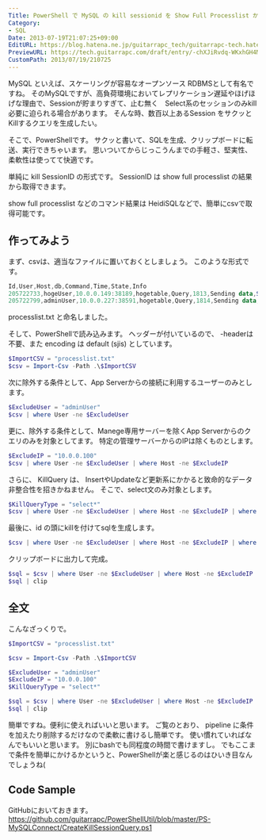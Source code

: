 ```yaml
---
Title: PowerShell で MySQL の kill sessionid を Show Full Processlist から生成してみる
Category:
- SQL
Date: 2013-07-19T21:07:25+09:00
EditURL: https://blog.hatena.ne.jp/guitarrapc_tech/guitarrapc-tech.hatenablog.com/atom/entry/6802418398340941489
PreviewURL: https://tech.guitarrapc.com/draft/entry/-chXJiRvdq-WKxhGH4MJHLJocmY
CustomPath: 2013/07/19/210725
---
```


<!--
Date: 2013-07-19T21:07:25+09:00
URL: https://tech.guitarrapc.com/entry/2013/07/19/210725
-->

MySQL といえば、スケーリングが容易なオープンソース RDBMSとして有名ですね。
そのMySQLですが、高負荷環境においてレプリケーション遅延やほげほげな理由で、Sessionが貯まりすぎて、止む無く　Select系のセッションのみkill必要に迫られる場合があります。
そんな時、数百以上あるSession をサクッとKillするクエリを生成したい。

そこで、PowerShellです。
サクッと書いて、SQLを生成、クリップボードに転送、実行できちゃいます。
思いついてからじっこうんまでの手軽さ、堅実性、柔軟性は使ってて快適です。

単純に kill SessionID の形式です。
SessionID は show full processlist の結果から取得できます。

show full processlist などのコマンド結果は HeidiSQLなどで、簡単にcsvで取得可能です。

## 作ってみよう
まず、csvは、適当なファイルに置いておくとしましょう。
このような形式です。

```ps1
Id,User,Host,db,Command,Time,State,Info
205722733,hogeUser,10.0.0.149:38189,hogetable,Query,1813,Sending data,SELECT `id` FROM `hogetable` AS `hoge` WHERE `login` = '2013-07-03 23:59:59',15
205722799,adminUser,10.0.0.227:38591,hogetable,Query,1814,Sending data,SELECT `id` FROM `hogetable` AS `hoge` WHERE `login` = '2013-07-03 23:59:59',15
```


processlist.txt と命名しました。

そして、PowerShellで読み込みます。
ヘッダーが付いているので、 -headerは不要、また encoding は default (sjis) としています。

```ps1
$ImportCSV = "processlist.txt"
$csv = Import-Csv -Path .\$ImportCSV
```


次に除外する条件として、App Serverからの接続に利用するユーザーのみとします。

```ps1
$ExcludeUser = "adminUser"
$csv | where User -ne $ExcludeUser
```


更に、除外する条件として、Manege専用サーバーを除くApp Serverからのクエリのみを対象としてます。
特定の管理サーバーからのIPは除くものとします。

```ps1
$ExcludeIP = "10.0.0.100"
$csv | where User -ne $ExcludeUser | where Host -ne $ExcludeIP
```


さらに、 KillQuery は、 InsertやUpdateなど更新系にかかると致命的なデータ非整合性を招きかねません。
そこで、select文のみ対象とします。

```ps1
$KillQueryType = "select*"
$csv | where User -ne $ExcludeUser | where Host -ne $ExcludeIP | where Info -like $KillQueryType
```


最後に、id の頭にkillを付けてsqlを生成します。

```ps1
$csv | where User -ne $ExcludeUser | where Host -ne $ExcludeIP | where Info -like $KillQueryType | %{"kill " + $_.id + ";"}
```


クリップボードに出力して完成。

```ps1
$sql = $csv | where User -ne $ExcludeUser | where Host -ne $ExcludeIP | where Info -like $KillQueryType | %{"kill " + $_.id + ";"}
$sql | clip
```


## 全文
こんなざっくりで。

```ps1
$ImportCSV = "processlist.txt"

$csv = Import-Csv -Path .\$ImportCSV

$ExcludeUser = "adminUser"
$ExcludeIP = "10.0.0.100"
$KillQueryType = "select*"

$sql = $csv | where User -ne $ExcludeUser | where Host -ne $ExcludeIP | where Info -like $KillQueryType | %{"kill " + $_.id + ";"}
$sql | clip
```


簡単ですね。便利に使えればいいと思います。
ご覧のとおり、 pipeline に条件を加えたり削除するだけなので柔軟に書けるし簡単です。
使い慣れていればなんでもいいと思います。
別にbashでも同程度の時間で書けますし。
でもここまで条件を簡単にかけるかというと、PowerShellが楽と感じるのはひいき目なんでしょうね(

## Code Sample
GitHubにおいておきます。
https://github.com/guitarrapc/PowerShellUtil/blob/master/PS-MySQLConnect/CreateKillSessionQuery.ps1
